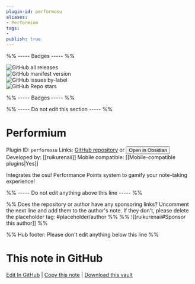 ```yaml
---
plugin-id: performosu
aliases:
- Performium
tags: 
- 
publish: true
---
```


%% ----- Badges ----- %%

![GitHub all releases](https://img.shields.io/github/downloads/ruikurenaii/performium/total?color=573E7A&logo=github&style=for-the-badge)   
![GitHub manifest version](https://img.shields.io/github/manifest-json/v/ruikurenaii/performium?color=573E7A&logo=github&style=for-the-badge)   
![GitHub issues by-label](https://img.shields.io/github/issues/ruikurenaii/performium/help%20wanted?color=573E7A&logo=github&style=for-the-badge)   
![GitHub Repo stars](https://img.shields.io/github/stars/ruikurenaii/performium?color=573E7A&logo=github&style=for-the-badge)

%% ----- Badges ----- %%

%% ----- Do not edit this section ----- %%

# Performium

Plugin ID: `performosu`
Links: [GitHub repository](https://github.com/ruikurenaii/performium) or [<button id=HH>Open in Obsidian</button>](obsidian://show-plugin?id=performosu)
Developed by: [[ruikurenaii]]
Mobile compatible: [[Mobile-compatible plugins|Yes]]

Integrates the osu! Performance Points system to gamify your note-taking experience!

%% ----- Do not edit anything above this line ----- %% 

%% Does the repository or author have any sponsoring links? Uncomment the next line and add them to the author's note. If they don't, please delete the placeholder tag: #placeholder/author %%
%% ![[ruikurenaii#Sponsor this author]] %%

%% Hub footer: Please don't edit anything below this line %%

# This note in GitHub

<span class="git-footer">[Edit In GitHub](https://github.dev/obsidian-community/obsidian-hub/blob/main/02%20-%20Community%20Expansions/02.05%20All%20Community%20Expansions/Plugins/performosu.md "git-hub-edit-note") | [Copy this note](https://raw.githubusercontent.com/obsidian-community/obsidian-hub/main/02%20-%20Community%20Expansions/02.05%20All%20Community%20Expansions/Plugins/performosu.md "git-hub-copy-note") | [Download this vault](https://github.com/obsidian-community/obsidian-hub/archive/refs/heads/main.zip "git-hub-download-vault") </span>
